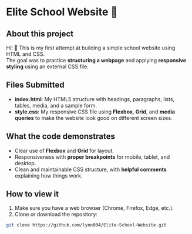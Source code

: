 # Elite School Website 🌟

## About this project
Hi! 👋 This is my first attempt at building a simple school website using HTML and CSS.  
The goal was to practice **structuring a webpage** and applying **responsive styling** using an external CSS file.

## Files Submitted
- **index.html**: My HTML5 structure with headings, paragraphs, lists, tables, media, and a sample form.  
- **style.css**: My responsive CSS file using **Flexbox**, **Grid**, and **media queries** to make the website look good on different screen sizes.

## What the code demonstrates
- Clear use of **Flexbox** and **Grid** for layout.  
- Responsiveness with **proper breakpoints** for mobile, tablet, and desktop.  
- Clean and maintainable CSS structure, with **helpful comments** explaining how things work.  

## How to view it
1. Make sure you have a web browser (Chrome, Firefox, Edge, etc.).  
2. Clone or download the repository:  
```bash
git clone https://github.com/lynn004/Elite-School-Website.git
